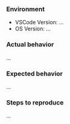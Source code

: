 ### Environment

  * VSCode Version: ...
  * OS Version: ...

### Actual behavior

...

### Expected behavior

...

### Steps to reproduce

...
